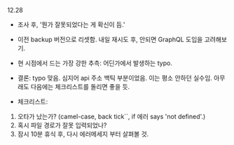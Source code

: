 12.28
- 조사 후, '뭔가 잘못되었다는 게 확신이 듬.'
- 이전 backup 버전으로 리셋함. 내일 재시도 후, 안되면 GraphQL 도입을 고려해보기.
- 현 시점에서 드는 가장 강한 추측: 어딘가에서 발생하는 typo.
- 결론: typo 맞음. 심지어 api 주소 백틱 부분이었음. 이는 평소 안하던 실수임. 아무래도 다음에는 체크리스트를 돌리면 좋을 듯.


- 체크리스트:
1. 오타가 났는가? (camel-case, back tick``, if 에러 says 'not defined'.)
2. 혹시 파일 경로가 잘못 입력되었나?
3. 잠시 10분 휴식 후, 다시 에러메세지 부터 살펴볼 것.